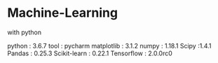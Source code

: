 # Machine-Learning
with python

<Environment>
python : 3.6.7
tool : pycharm

<library>
matplotlib : 3.1.2
numpy : 1.18.1
Scipy :1.4.1
Pandas : 0.25.3
Scikit-learn : 0.22.1
Tensorflow : 2.0.0rc0


